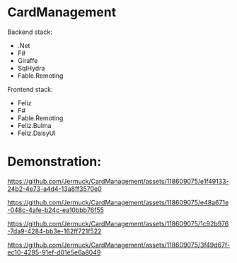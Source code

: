 # CardManagement
<div>Backend stack:</div>
<ul>
  <li>.Net</li>
  <li>F#</li>
  <li>Giraffe</li>
  <li>SqlHydra</li>
  <li>Fable.Remoting</li>
</ul>
<div>Frontend stack:</div>
<ul>
  <li>Feliz</li>
  <li>F#</li>
  <li>Fable.Remoting</li>
  <li>Feliz.Bulma</li>
  <li>Feliz.DaisyUI</li>
</ul>
<h1>Demonstration:</h1>




https://github.com/Jermuck/CardManagement/assets/118609075/e1f49133-24b2-4e73-a4d4-13a8ff3570e0





https://github.com/Jermuck/CardManagement/assets/118609075/e48a671e-048c-4afe-b24c-ea10bbb76f55






https://github.com/Jermuck/CardManagement/assets/118609075/1c92b976-7da9-4284-bb3e-162ff721f522





https://github.com/Jermuck/CardManagement/assets/118609075/3f49d67f-ec10-4295-91ef-d01e5e6a8049





